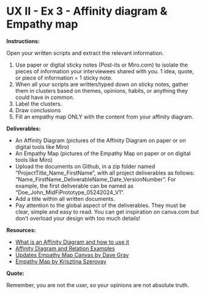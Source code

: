 # UX II - Ex 3 - Affinity diagram & Empathy map

**Instructions:**

Open your written scripts and extract the relevant information. 

1. Use paper or digital sticky notes (Post-its or Miro.com) to isolate the pieces of information your interviewees shared with you. 
1 idea, quote, or piece of information = 1 sticky note. 
2. When all your scripts are written/typed down on sticky notes, gather them in clusters based on themes, opinions, habits, or anything they could have in common. 
3. Label the clusters.
4. Draw conclusions
5. Fill an empathy map ONLY with the content from your affinity diagram.

**Deliverables:** 

- An Affinity Diagram (pictures of the Affinity Diagram on paper or on digital tools like Miro)
- An Empathy Map (pictures of the Empathy Map on paper or on digital tools like Miro)
- Upload the documents on Github, in a zip folder named “ProjectTitle_Name_FirstName”, with all project deliverables as follows: “Name_FirstName_DeliverableName_Date_VersionNumber”.  For example, the first deliverable can be named as “Doe_John_MidFiPrototype_05242024_V1”.
- Add a title within all written documents.
- Pay attention to the global aspect of the deliverables. They must be clear, simple and easy to read. You can get inspiration on canva.com but don’t overload your design with too much details!

**Resources:** 

- [What is an Affinity Diagram and how to use it](https://miro.com/blog/create-affinity-diagrams/)
- [Affinity Diagram and Relation Examples](https://www.youtube.com/watch?v=VngWHIE4k9s)
- [Updates Empathy Map Canvas by Dave Gray](https://medium.com/the-xplane-collection/updated-empathy-map-canvas-46df22df3c8a)
- [Empathy Map by Krisztina Szerovay](https://uxknowledgebase.com/empathy-map-ca037e7686b6)

**Quote:** 

Remember, you are not the user, so your opinions are not absolute truth.
